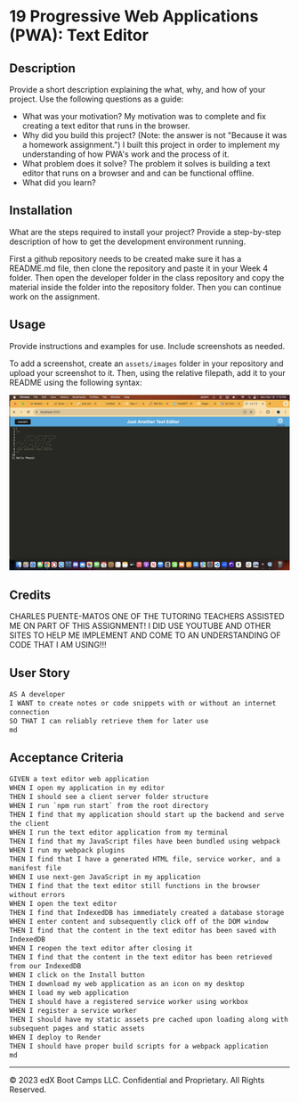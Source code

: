 # 19 Progressive Web Applications (PWA): Text Editor

## Description

Provide a short description explaining the what, why, and how of your project. Use the following questions as a guide:

- What was your motivation?
 My motivation was to complete and fix creating a text editor that runs in the browser.
- Why did you build this project? (Note: the answer is not "Because it was a homework assignment.")
 I built this project in order to implement my understanding of how PWA's work and the process of it.
- What problem does it solve?
The problem it solves is building a text editor that runs on a browser and and can be functional offline.
- What did you learn?

## Installation

What are the steps required to install your project? Provide a step-by-step description of how to get the development environment running.

First a github repository needs to be created make sure it has a README.md file, then clone the repository and paste it in your Week 4 folder. Then open the developer folder in the class repository and copy the material inside the folder into the repository folder. Then you can continue work on the assignment.

## Usage

Provide instructions and examples for use. Include screenshots as needed.

To add a screenshot, create an `assets/images` folder in your repository and upload your screenshot to it. Then, using the relative filepath, add it to your README using the following syntax:

  ![homePageScreenshot](./assets/images/homePage.jpeg)
    
## Credits
CHARLES PUENTE-MATOS ONE OF THE TUTORING TEACHERS ASSISTED ME ON PART OF THIS ASSIGNMENT!
I DID USE YOUTUBE AND OTHER SITES TO HELP ME IMPLEMENT AND COME TO AN UNDERSTANDING OF CODE THAT I AM USING!!!

## User Story

```
AS A developer
I WANT to create notes or code snippets with or without an internet connection
SO THAT I can reliably retrieve them for later use
md

```

## Acceptance Criteria

```
GIVEN a text editor web application
WHEN I open my application in my editor
THEN I should see a client server folder structure
WHEN I run `npm run start` from the root directory
THEN I find that my application should start up the backend and serve the client
WHEN I run the text editor application from my terminal
THEN I find that my JavaScript files have been bundled using webpack
WHEN I run my webpack plugins
THEN I find that I have a generated HTML file, service worker, and a manifest file
WHEN I use next-gen JavaScript in my application
THEN I find that the text editor still functions in the browser without errors
WHEN I open the text editor
THEN I find that IndexedDB has immediately created a database storage
WHEN I enter content and subsequently click off of the DOM window
THEN I find that the content in the text editor has been saved with IndexedDB
WHEN I reopen the text editor after closing it
THEN I find that the content in the text editor has been retrieved from our IndexedDB
WHEN I click on the Install button
THEN I download my web application as an icon on my desktop
WHEN I load my web application
THEN I should have a registered service worker using workbox
WHEN I register a service worker
THEN I should have my static assets pre cached upon loading along with subsequent pages and static assets
WHEN I deploy to Render
THEN I should have proper build scripts for a webpack application
md
```
---
© 2023 edX Boot Camps LLC. Confidential and Proprietary. All Rights Reserved.
